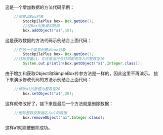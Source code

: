 这是一个增加数据的方法代码示例：
```java
	//创建出Box对象
        StockpilePlus box= Box.getBox();
        //往Box对象增加数据
        box.addObject("a1",10);
```
这是获取数据的方法代码示例结合上面代码：
```java
	//在另一个类里创建出box对象
    	StockpilePlus box= Box.getBox();
	//打印变量a1，在这里运行会打印前面存入的整数型10
        System.out.println(box.getObject("a1",Integer.class));
```
由于增加和获取Object和SimpleBox传参方法是一样的，因此这里不再演示。
接下来演示修改代码的方法示例结合上面代码：
```java
	//修改a1的数值为整数型20
        box.setObject("a1",20);
```
这样就修改好了，接下来是最后一个方法就是删除数据：
```java
	//删除整数型数据名为a1的数据
        box.removeObject("a1",Integer.class);
```
这样a1就能被删除成功。




